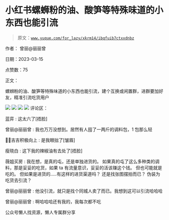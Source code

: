 # 小红书螺蛳粉的油、酸笋等特殊味道的小东西也能引流

> 原文：[`www.yuque.com/for_lazy/xkrm14/ibqfuib7ctxxdnbz`](https://www.yuque.com/for_lazy/xkrm14/ibqfuib7ctxxdnbz)



作者： 曾丽@丽丽曾



日期：2023-03-15



点赞数：75



正文：



螺蛳粉的油、酸笋等特殊味道的小东西也能引流，建个互换或闲置群，进群要加好友，精准引流吃货用户



![](img/c9d52d652c93575d8556325537fc3c02.png)  <ne-p id="u8d616113" data-lake-id="u8d616113">![](img/f197d33fc1e47a71fe6fa4ad75d1a99b.png)  <ne-p id="uf74ac457" data-lake-id="uf74ac457">![](img/d08c92b0298dea373e2d047aa914aa95.png)  <ne-p id="ucb827841" data-lake-id="ucb827841">![](img/3777e301be22bcdb9a4bd52490dbeb3b.png)  <ne-p id="ud72898e0" data-lake-id="ud72898e0">评论区：



蓝弈 : 这太六了[捂脸]



曾丽@丽丽曾 : 我也万万没想到。居然有人囤了一两斤的调料包，1 包那么轻



💪🏻吉吉积极向上 : 是我眼拙了[皱眉]



瘦晓白 : 这下我的辣椒油有去处了[捂脸]



薇姐买房 : 我在想，是真的屯，还是单独进货的。 如果真的屯了这么多种类的调料，那是妥妥的吃货，如果 ta 有流量意识，妥妥的活该赚这个钱。 但也可能就是吃的。 但如果是进货的.....有这样的进货渠道吗？ 还是找张图摆拍而已？ 伪装为吃货去引流？



曾丽@丽丽曾 : 他没引流，就只是找个同城人卖了而已。我想到这可以引流哈哈哈



曾丽@丽丽曾 : 啊哈哈哈还有我的，我每次都不吃



公众号懒人找资源，懒人专属群分享

</ne-p></ne-p></ne-p></ne-p>